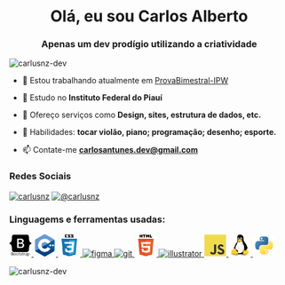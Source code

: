 <h1 align="center">Olá, eu sou Carlos Alberto</h1>
<h3 align="center">Apenas um dev prodígio utilizando a criatividade</h3>

<p align="left"> <img src="https://komarev.com/ghpvc/?username=carlusnz-dev&label=Profile%20views&color=0e75b6&style=flat" alt="carlusnz-dev" /> </p>

- 🔭 Estou trabalhando atualmente em [ProvaBimestral-IPW](carlusnz-dev.github.io/prova-bi-ipw)

- 🌱 Estudo no **Instituto Federal do Piauí**

- 🤝 Ofereço serviços como **Design, sites, estrutura de dados, etc.**

- 💬 Habilidades: **tocar violão, piano; programação; desenho; esporte.**

- 📫 Contate-me **carlosantunes.dev@gmail.com**

<h3 align="left">Redes Sociais</h3>
<p align="left">
<a href="https://linkedin.com/in/carlusnz" target="blank"><img align="center" src="https://raw.githubusercontent.com/rahuldkjain/github-profile-readme-generator/master/src/images/icons/Social/linked-in-alt.svg" alt="carlusnz" height="30" width="40" /></a>
<a href="https://instagram.com/@carlusnz" target="blank"><img align="center" src="https://raw.githubusercontent.com/rahuldkjain/github-profile-readme-generator/master/src/images/icons/Social/instagram.svg" alt="@carlusnz" height="30" width="40" /></a>
</p>

<h3 align="left">Linguagems e ferramentas usadas:</h3>
<p align="left"> <a href="https://getbootstrap.com" target="_blank" rel="noreferrer"> <img src="https://raw.githubusercontent.com/devicons/devicon/master/icons/bootstrap/bootstrap-plain-wordmark.svg" alt="bootstrap" width="40" height="40"/> </a> <a href="https://www.w3schools.com/cpp/" target="_blank" rel="noreferrer"> <img src="https://raw.githubusercontent.com/devicons/devicon/master/icons/cplusplus/cplusplus-original.svg" alt="cplusplus" width="40" height="40"/> </a> <a href="https://www.w3schools.com/css/" target="_blank" rel="noreferrer"> <img src="https://raw.githubusercontent.com/devicons/devicon/master/icons/css3/css3-original-wordmark.svg" alt="css3" width="40" height="40"/> </a> <a href="https://www.figma.com/" target="_blank" rel="noreferrer"> <img src="https://www.vectorlogo.zone/logos/figma/figma-icon.svg" alt="figma" width="40" height="40"/> </a> <a href="https://git-scm.com/" target="_blank" rel="noreferrer"> <img src="https://www.vectorlogo.zone/logos/git-scm/git-scm-icon.svg" alt="git" width="40" height="40"/> </a> <a href="https://www.w3.org/html/" target="_blank" rel="noreferrer"> <img src="https://raw.githubusercontent.com/devicons/devicon/master/icons/html5/html5-original-wordmark.svg" alt="html5" width="40" height="40"/> </a> <a href="https://www.adobe.com/in/products/illustrator.html" target="_blank" rel="noreferrer"> <img src="https://www.vectorlogo.zone/logos/adobe_illustrator/adobe_illustrator-icon.svg" alt="illustrator" width="40" height="40"/> </a> <a href="https://developer.mozilla.org/en-US/docs/Web/JavaScript" target="_blank" rel="noreferrer"> <img src="https://raw.githubusercontent.com/devicons/devicon/master/icons/javascript/javascript-original.svg" alt="javascript" width="40" height="40"/> </a> <a href="https://www.linux.org/" target="_blank" rel="noreferrer"> <img src="https://raw.githubusercontent.com/devicons/devicon/master/icons/linux/linux-original.svg" alt="linux" width="40" height="40"/> </a> <a href="https://www.python.org" target="_blank" rel="noreferrer"> <img src="https://raw.githubusercontent.com/devicons/devicon/master/icons/python/python-original.svg" alt="python" width="40" height="40"/> </a> </p>

<p><img align="center" src="https://github-readme-stats.vercel.app/api/top-langs?username=carlusnz-dev&show_icons=true&locale=en&layout=compact" alt="carlusnz-dev" /></p>
